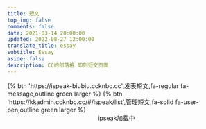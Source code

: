 ```yaml
---
title: 短文
top_img: false
comments: false
date: 2021-03-14 20:00:00
updated: 2022-08-27 12:00:00
translate_title: essay
subtitle: Essay
aside: false
description: CC的部落格 即刻短文页面
---
```

<div class="btn-center">
{% btn 'https://ispeak-biubiu.ccknbc.cc',发表短文,fa-regular fa-message,outline green larger %}
{% btn 'https://kkadmin.ccknbc.cc/#/ispeak/list',管理短文,fa-solid fa-user-pen,outline green larger %}
</div>

<div id="tip" style="text-align:center;">ipseak加载中</div>
<div id="ispeak"></div>
<link
  rel="stylesheet"
  href="https://cdn2.chuqis.com/npm/highlight.js/styles/atom-one-dark.min.css"
/>
<link
  rel="stylesheet"
  href="https://cdn2.chuqis.com/npm/ispeak/style.css"
/>

<script src="https://cdn2.chuqis.com/npm/highlight.js/highlight.min.js"></script>
<script src="https://cdn2.chuqis.com/npm/marked@v3/marked.min.js"></script>
<script src="https://cdn2.chuqis.com/npm/ispeak/ispeak.umd.js"></script>
<!-- CSS -->
<link
  rel="stylesheet"
  href="https://cdn2.chuqis.com/npm/@waline/client/dist/waline.min.css"
/>
<!-- JS -->
<script src="https://cdn2.chuqis.com/npm/@waline/client/dist/waline.min.js"></script>
<script>
  var head = document.getElementsByTagName('head')[0]
  var meta = document.createElement('meta')
  meta.name = 'referrer'
  meta.content = 'no-referrer'
  head.appendChild(meta)
  if (ispeak) {
    ispeak
      .init({
        el: '#ispeak',
        api: 'https://kkapi.ccknbc.cc/',
        author: '621cd42048c49d6f96787626',
        pageSize: 10,
        loading_img: 'https://bu.dusays.com/2022/05/01/626e88f349943.gif',
        speakPage: '/essay',
        githubClientId: 'Iv1.f333c02f5f6676e8',
        comment: function (speak) {
          // 4.4.0 之后在此回调函数中初始化评论
          const { _id, title, content } = speak
          const contentSub = content.substring(0, 30)
          Waline.init({
            el: '.ispeak-comment', // 默认情况下 ipseak 生成class为 ispeak-comment 的div
            path: '/essay/speak?q=' + _id, // 手动传入当前speak的唯一id
            title: title || contentSub, // 手动传入当前speak的标题(由于content可能过长，因此截取前30个字符)
            serverURL: 'https://waline.ccknbc.cc',
            pageSize: 10,
            requiredMeta: ["nick", "mail"],
            login: 'enable',
            dark: 'html[data-theme="dark"]',
            imageUploader: true,
            turnstileKey: '0x4AAAAAAAECBl27OB5SZrQT',
            emoji:
              [
                "https://cdn2.chuqis.com/npm/sticker-heo/Sticker-100/",
                // "https://cdn2.chuqis.com/npm/telegram-gif/Telegram-Gif/",
                // "https://cdn2.chuqis.com/npm/@waline/emojis/tw-emoji/"
              ]
          })
        }
      })
      .then(function () {
        console.log('ispeak 加载完成')
        document.getElementById('tip').style.display = 'none'
      })
  } else {
    document.getElementById('tip').innerHTML = 'ipseak依赖加载失败！'
  }
</script>

